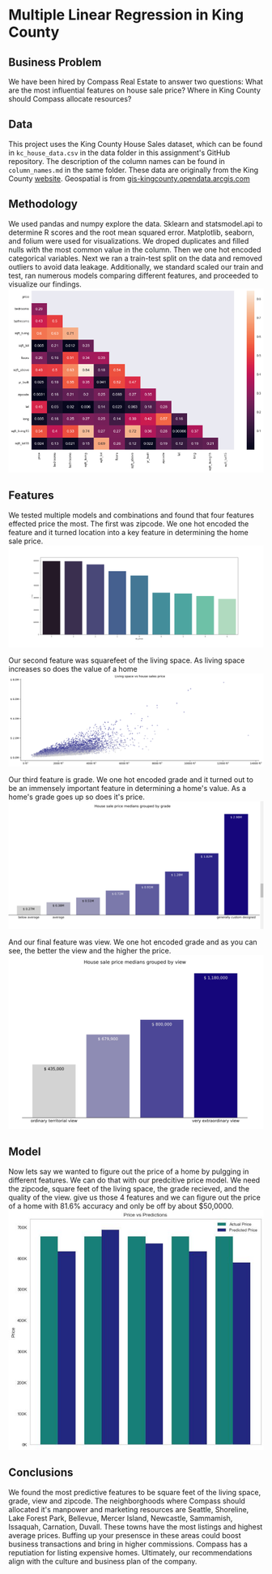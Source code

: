 # Multiple Linear Regression in King County

## Business Problem
We have been hired by Compass Real Estate to answer two questions: 
What are the most influential features on house sale price? 
Where in King County should Compass allocate resources?

## Data
This project uses the King County House Sales dataset, which can be found in  `kc_house_data.csv` in the data folder in this assignment's GitHub repository. The description of the column names can be found in `column_names.md` in the same folder. These data are originally from the King County [website](https://gis-kingcounty.opendata.arcgis.com/). Geospatial is from [gis-kingcounty.opendata.arcgis.com](https://gis-kingcounty.opendata.arcgis.com/datasets/zipcodes-for-king-county-and-surrounding-area-shorelines-zipcode-shore-area/explore?location=47.496708%2C-121.477600%2C8.93)

## Methodology
We used pandas and numpy explore the data. Sklearn and statsmodel.api to determine R scores and the root mean squared error. Matplotlib, seaborn, and folium  were used for visualizations. We droped duplicates and filled nulls with the most common value in the column. Then we one hot encoded categorical variables. Next we ran a train-test split on the data and removed outliers to avoid data leakage. Additionally, we standard scaled our train and test, ran numerous models comparing different features, and proceeded to visualize our findings. 
![Alt text](./images/Corelation_Heatmap_15.png)

## Features
We tested multiple models and combinations and found that four features effected price the most. The first was zipcode. We one hot encoded the feature and it turned location into a key feature in determining the home sale price. 
![Alt image](./images/zip_group_chart.png)

Our second feature was squarefeet of the living space. As living space increases so does the value of a home 
![Alt image](./images/sqftliving_price_linear.png)

Our third feature is grade. We one hot encoded grade and it turned out to be an immensely important feature in determining a home's value. As a home's grade goes up so does it's price. 
![Alt image](./images/grade_price.png)

And our final feature was view. We one hot encoded grade and as you can see, the better the view and the higher the price. 
![Alt image](./images/view_price.jpg)

## Model
Now lets say we wanted to figure out the price of a home by pulgging in different features. We can do that with our predcitive price model. We need the zipcode, square feet of the living space, the grade recieved, and the quality of the view. give us those 4 features and we can figure out the price of a home with 81.6% accuracy and only be off by about $50,0000. 
![Alt image](./images/price_vs_preds.jpg)

## Conclusions
We found the most predictive features to be square feet of the living space, grade, view and zipcode. The neighborghoods where Compass should allocated it's manpower and marketing resources are Seattle, Shoreline, Lake Forest Park, Bellevue, Mercer Island, Newcastle, Sammamish, Issaquah, Carnation, Duvall. These towns have the most listings and highest average prices. Buffing up your presensce in these areas could boost business transactions and bring in higher commissions. Compass has a reputiation for listing expensive homes. Ultimately, our recommendations align with the culture and business plan of the company.